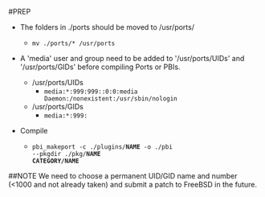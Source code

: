 #PREP
* The folders in ./ports should be moved to /usr/ports/
    - <code>mv ./ports/* /usr/ports</code>

* A 'media' user and group need to be added to '/usr/ports/UIDs' and '/usr/ports/GIDs' before compiling Ports or PBIs.
    - /usr/ports/UIDs
        - <code>media:*:999:999::0:0:media Daemon:/nonexistent:/usr/sbin/nologin</code>
    - /usr/ports/GIDs
        - <code>media:*:999:</code>

* Compile
    - <code>pbi_makeport -c ./plugins/**NAME** -o ./pbi --pkgdir ./pkg/**NAME** **CATEGORY/NAME**</code>

##NOTE
We need to choose a permanent UID/GID name and number (<1000 and not already taken) and submit a patch to FreeBSD in the future.
